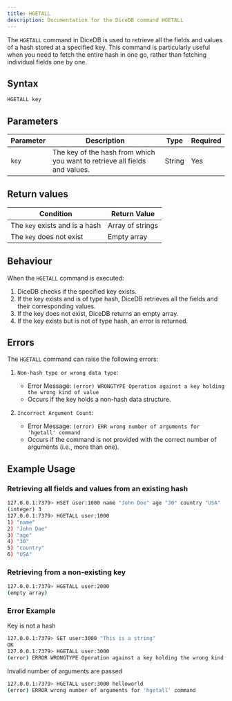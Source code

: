 ```yaml
---
title: HGETALL
description: Documentation for the DiceDB command HGETALL
---
```


The `HGETALL` command in DiceDB is used to retrieve all the fields and values of a hash stored at a specified key. This command is particularly useful when you need to fetch the entire hash in one go, rather than fetching individual fields one by one.

## Syntax

```bash
HGETALL key
```

## Parameters

| Parameter | Description                                                                | Type   | Required |
| --------- | -------------------------------------------------------------------------- | ------ | -------- |
| `key`     | The key of the hash from which you want to retrieve all fields and values. | String | Yes      |

## Return values

| Condition                      | Return Value     |
| ------------------------------ | ---------------- |
| The `key` exists and is a hash | Array of strings |
| The `key` does not exist       | Empty array      |

## Behaviour

When the `HGETALL` command is executed:

1. DiceDB checks if the specified key exists.
2. If the key exists and is of type hash, DiceDB retrieves all the fields and their corresponding values.
3. If the key does not exist, DiceDB returns an empty array.
4. If the key exists but is not of type hash, an error is returned.

## Errors

The `HGETALL` command can raise the following errors:

1. `Non-hash type or wrong data type`:

   - Error Message: `(error) WRONGTYPE Operation against a key holding the wrong kind of value`
   - Occurs if the key holds a non-hash data structure.

2. `Incorrect Argument Count`:

   - Error Message: `(error) ERR wrong number of arguments for 'hgetall' command`
   - Occurs if the command is not provided with the correct number of arguments (i.e., more than one).

## Example Usage

### Retrieving all fields and values from an existing hash

```bash
127.0.0.1:7379> HSET user:1000 name "John Doe" age "30" country "USA"
(integer) 3
127.0.0.1:7379> HGETALL user:1000
1) "name"
2) "John Doe"
3) "age"
4) "30"
5) "country"
6) "USA"
```

### Retrieving from a non-existing key

```bash
127.0.0.1:7379> HGETALL user:2000
(empty array)
```

### Error Example

Key is not a hash

```bash
127.0.0.1:7379> SET user:3000 "This is a string"
OK
127.0.0.1:7379> HGETALL user:3000
(error) ERROR WRONGTYPE Operation against a key holding the wrong kind of value
```

Invalid number of arguments are passed

```bash
127.0.0.1:7379> HGETALL user:3000 helloworld
(error) ERROR wrong number of arguments for 'hgetall' command
```

